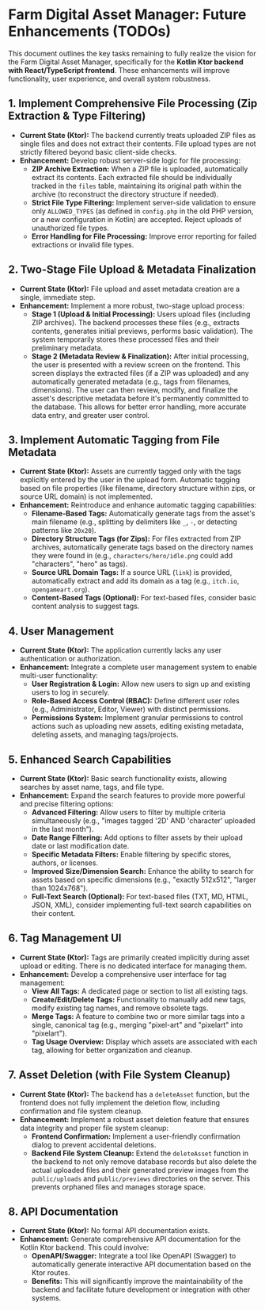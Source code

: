 # **Farm Digital Asset Manager: Future Enhancements (TODOs)**

This document outlines the key tasks remaining to fully realize the vision for the Farm Digital Asset Manager, specifically for the **Kotlin Ktor backend with React/TypeScript frontend**. These enhancements will improve functionality, user experience, and overall system robustness.

## **1\. Implement Comprehensive File Processing (Zip Extraction & Type Filtering)**

* **Current State (Ktor):** The backend currently treats uploaded ZIP files as single files and does not extract their contents. File upload types are not strictly filtered beyond basic client-side checks.  
* **Enhancement:** Develop robust server-side logic for file processing:  
  * **ZIP Archive Extraction:** When a ZIP file is uploaded, automatically extract its contents. Each extracted file should be individually tracked in the `files` table, maintaining its original path within the archive (to reconstruct the directory structure if needed).  
  * **Strict File Type Filtering:** Implement server-side validation to ensure only `ALLOWED_TYPES` (as defined in `config.php` in the old PHP version, or a new configuration in Kotlin) are accepted. Reject uploads of unauthorized file types.  
  * **Error Handling for File Processing:** Improve error reporting for failed extractions or invalid file types.

## **2\. Two-Stage File Upload & Metadata Finalization**

* **Current State (Ktor):** File upload and asset metadata creation are a single, immediate step.  
* **Enhancement:** Implement a more robust, two-stage upload process:  
  * **Stage 1 (Upload & Initial Processing):** Users upload files (including ZIP archives). The backend processes these files (e.g., extracts contents, generates initial previews, performs basic validation). The system temporarily stores these processed files and their preliminary metadata.  
  * **Stage 2 (Metadata Review & Finalization):** After initial processing, the user is presented with a review screen on the frontend. This screen displays the extracted files (if a ZIP was uploaded) and any automatically generated metadata (e.g., tags from filenames, dimensions). The user can then review, modify, and finalize the asset's descriptive metadata before it's permanently committed to the database. This allows for better error handling, more accurate data entry, and greater user control.

## **3\. Implement Automatic Tagging from File Metadata**

* **Current State (Ktor):** Assets are currently tagged only with the tags explicitly entered by the user in the upload form. Automatic tagging based on file properties (like filename, directory structure within zips, or source URL domain) is not implemented.  
* **Enhancement:** Reintroduce and enhance automatic tagging capabilities:  
  * **Filename-Based Tags:** Automatically generate tags from the asset's main filename (e.g., splitting by delimiters like `_`, `-`, or detecting patterns like `20x20`).  
  * **Directory Structure Tags (for Zips):** For files extracted from ZIP archives, automatically generate tags based on the directory names they were found in (e.g., `characters/hero/idle.png` could add "characters", "hero" as tags).  
  * **Source URL Domain Tags:** If a source URL (`link`) is provided, automatically extract and add its domain as a tag (e.g., `itch.io`, `opengameart.org`).  
  * **Content-Based Tags (Optional):** For text-based files, consider basic content analysis to suggest tags.

## **4\. User Management**

* **Current State (Ktor):** The application currently lacks any user authentication or authorization.  
* **Enhancement:** Integrate a complete user management system to enable multi-user functionality:  
  * **User Registration & Login:** Allow new users to sign up and existing users to log in securely.  
  * **Role-Based Access Control (RBAC):** Define different user roles (e.g., Administrator, Editor, Viewer) with distinct permissions.  
  * **Permissions System:** Implement granular permissions to control actions such as uploading new assets, editing existing metadata, deleting assets, and managing tags/projects.

## **5\. Enhanced Search Capabilities**

* **Current State (Ktor):** Basic search functionality exists, allowing searches by asset name, tags, and file type.  
* **Enhancement:** Expand the search features to provide more powerful and precise filtering options:  
  * **Advanced Filtering:** Allow users to filter by multiple criteria simultaneously (e.g., "images tagged '2D' AND 'character' uploaded in the last month").  
  * **Date Range Filtering:** Add options to filter assets by their upload date or last modification date.  
  * **Specific Metadata Filters:** Enable filtering by specific stores, authors, or licenses.  
  * **Improved Size/Dimension Search:** Enhance the ability to search for assets based on specific dimensions (e.g., "exactly 512x512", "larger than 1024x768").  
  * **Full-Text Search (Optional):** For text-based files (TXT, MD, HTML, JSON, XML), consider implementing full-text search capabilities on their content.

## **6\. Tag Management UI**

* **Current State (Ktor):** Tags are primarily created implicitly during asset upload or editing. There is no dedicated interface for managing them.  
* **Enhancement:** Develop a comprehensive user interface for tag management:  
  * **View All Tags:** A dedicated page or section to list all existing tags.  
  * **Create/Edit/Delete Tags:** Functionality to manually add new tags, modify existing tag names, and remove obsolete tags.  
  * **Merge Tags:** A feature to combine two or more similar tags into a single, canonical tag (e.g., merging "pixel-art" and "pixelart" into "pixelart").  
  * **Tag Usage Overview:** Display which assets are associated with each tag, allowing for better organization and cleanup.

## **7\. Asset Deletion (with File System Cleanup)**

* **Current State (Ktor):** The backend has a `deleteAsset` function, but the frontend does not fully implement the deletion flow, including confirmation and file system cleanup.  
* **Enhancement:** Implement a robust asset deletion feature that ensures data integrity and proper file system cleanup:  
  * **Frontend Confirmation:** Implement a user-friendly confirmation dialog to prevent accidental deletions.  
  * **Backend File System Cleanup:** Extend the `deleteAsset` function in the backend to not only remove database records but also delete the actual uploaded files and their generated preview images from the `public/uploads` and `public/previews` directories on the server. This prevents orphaned files and manages storage space.

## **8\. API Documentation**

* **Current State (Ktor):** No formal API documentation exists.  
* **Enhancement:** Generate comprehensive API documentation for the Kotlin Ktor backend. This could involve:  
  * **OpenAPI/Swagger:** Integrate a tool like OpenAPI (Swagger) to automatically generate interactive API documentation based on the Ktor routes.  
  * **Benefits:** This will significantly improve the maintainability of the backend and facilitate future development or integration with other systems.

